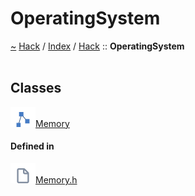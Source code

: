 <a id="operatingsystem"></a>
<h1>OperatingSystem</h1>
<a id="namespaceHack_1_1OperatingSystem"></a>
<a href="https://github.com/CharlesCarley/HackComputer.md">~</a>
<a href="indexpage.md#hack">Hack</a>
<span class="inline-text">/</span>
<a href="index.md#index">Index</a>
<span class="inline-text">/</span>
<a href="namespaceHack.md#hack">Hack</a>
<span class="inline-text">::</span>
<span class="bold-text"><b>OperatingSystem</b></span>
<br/>
<br/>
<a id="classes"></a>
<h2>Classes</h2>
<span class="icon-list-item"><a href="classHack_1_1OperatingSystem_1_1Memory.md#memory" class="icon-list-item"><img src="../images/class.svg" class="icon-list-item"/><span class="icon-list-item">Memory</span>
</a>
</span>
<br/>
<a id="defined-in"></a>
<h4>Defined in</h4>
<span class="icon-list-item"><a href="https://github.com/CharlesCarley/HackComputer/blob/master//Source/OperatingSystem/Memory.h#L25" class="icon-list-item"><img src="../images/file.svg" class="icon-list-item"/><span class="icon-list-item">Memory.h</span>
</a>
</span>
<br/>
</div>
</div>
</body>
</html>
